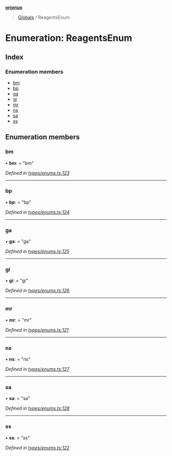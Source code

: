 **[orionuo](../README.md)**

> [Globals](../globals.md) / ReagentsEnum

# Enumeration: ReagentsEnum

## Index

### Enumeration members

* [bm](reagentsenum.md#bm)
* [bp](reagentsenum.md#bp)
* [ga](reagentsenum.md#ga)
* [gi](reagentsenum.md#gi)
* [mr](reagentsenum.md#mr)
* [ns](reagentsenum.md#ns)
* [sa](reagentsenum.md#sa)
* [ss](reagentsenum.md#ss)

## Enumeration members

### bm

•  **bm**:  = "bm"

*Defined in [types/enums.ts:123](https://github.com/msviha/orionuo/blob/692d718/src/types/enums.ts#L123)*

___

### bp

•  **bp**:  = "bp"

*Defined in [types/enums.ts:124](https://github.com/msviha/orionuo/blob/692d718/src/types/enums.ts#L124)*

___

### ga

•  **ga**:  = "ga"

*Defined in [types/enums.ts:125](https://github.com/msviha/orionuo/blob/692d718/src/types/enums.ts#L125)*

___

### gi

•  **gi**:  = "gi"

*Defined in [types/enums.ts:126](https://github.com/msviha/orionuo/blob/692d718/src/types/enums.ts#L126)*

___

### mr

•  **mr**:  = "mr"

*Defined in [types/enums.ts:121](https://github.com/msviha/orionuo/blob/692d718/src/types/enums.ts#L121)*

___

### ns

•  **ns**:  = "ns"

*Defined in [types/enums.ts:127](https://github.com/msviha/orionuo/blob/692d718/src/types/enums.ts#L127)*

___

### sa

•  **sa**:  = "sa"

*Defined in [types/enums.ts:128](https://github.com/msviha/orionuo/blob/692d718/src/types/enums.ts#L128)*

___

### ss

•  **ss**:  = "ss"

*Defined in [types/enums.ts:122](https://github.com/msviha/orionuo/blob/692d718/src/types/enums.ts#L122)*
